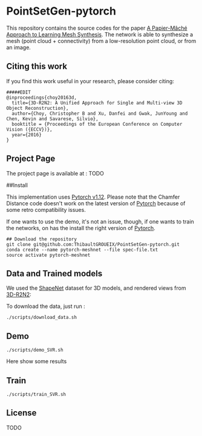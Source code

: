 # PointSetGen-pytorch

This repository contains the source codes for the paper [A Papier-Mâché Approach to Learning Mesh Synthesis](). The network is able to synthesize a mesh (point cloud + connectivity) from a low-resolution point cloud, or from an image.

## Citing this work

If you find this work useful in your research, please consider citing:

```
#####EDIT
@inproceedings{choy20163d,
  title={3D-R2N2: A Unified Approach for Single and Multi-view 3D Object Reconstruction},
  author={Choy, Christopher B and Xu, Danfei and Gwak, JunYoung and Chen, Kevin and Savarese, Silvio},
  booktitle = {Proceedings of the European Conference on Computer Vision ({ECCV})},
  year={2016}
}

```

## Project Page

The project page is available at : TODO

##Install

This implementation uses [Pytorch v1.12](http://pytorch.org/). Please note that the Chamfer Distance code doesn't work on the latest version of [Pytorch](http://pytorch.org/) because of some retro compatibility issues.

If one wants to use the demo, it's not an issue, though, if one wants to train the networks, on has the install the right version of [Pytorch](http://pytorch.org/).

```shell
## Download the repository
git clone git@github.com:ThibaultGROUEIX/PointSetGen-pytorch.git
conda create --name pytorch-meshnet --file spec-file.txt
source activate pytorch-meshnet
```

## Data and Trained models

We used the [ShapeNet](https://www.shapenet.org/) dataset for 3D models, and rendered views from [3D-R2N2](https://github.com/chrischoy/3D-R2N2):

To download the data, just run :

```shell
./scripts/download_data.sh
```



## Demo

```shell
./scripts/demo_SVR.sh
```

 Here show some results



## Train

```shell
./scripts/train_SVR.sh
```



## License

TODO
